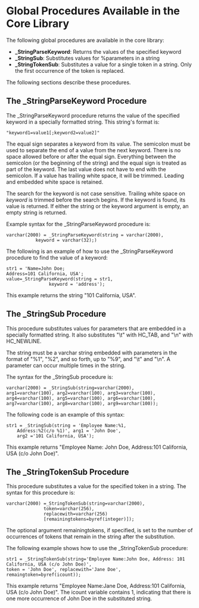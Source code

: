 # Global Procedures Available in the Core Library

The following global procedures are available in the core library:

- **_StringParseKeyword**: Returns the values of the specified keyword
- **_StringSub**: Substitutes values for %parameters in a string
- **_StringTokenSub**: Substitutes a value for a single token in a string. Only the first occurrence of the token is replaced.

The following sections describe these procedures.

## The _StringParseKeyword Procedure

The _StringParseKeyword procedure returns the value of the specified keyword in a specially formatted string. This string's format is:

```
"keyword1=value1[;keyword2=value2]"
```

The equal sign separates a keyword from its value. The semicolon must be used to separate the end of a value from the next keyword. There is no space allowed before or after the equal sign. Everything between the semicolon (or the beginning of the string) and the equal sign is treated as part of the keyword. The last value does not have to end with the semicolon. If a value has trailing white space, it will be trimmed. Leading and embedded white space is retained.

The search for the keyword is not case sensitive. Trailing white space on *keyword* is trimmed before the search begins. If the keyword is found, its value is returned. If either the string or the keyword argument is empty, an empty string is returned.

Example syntax for the _StringParseKeyword procedure is:

```
varchar(2000) = _StringParseKeyword(string = varchar(2000), 
           keyword = varchar(32);)
```

The following is an example of how to use the _StringParseKeyword procedure to find the value of a keyword:

```
str1 = 'Name=John Doe;
Address=101 California, USA'; 
value=_StringParseKeyword(string = str1, 
                keyword = 'address');
```

This example returns the string "101 California, USA".

## The _StringSub Procedure

This procedure substitutes values for parameters that are embedded in a specially formatted string. It also substitutes "\t" with HC_TAB, and "\n" with HC_NEWLINE.

The string must be a varchar string embedded with parameters in the format of "%1", "%2", and so forth, up to "%9", and "\t" and "\n". A parameter can occur multiple times in the string.

The syntax for the _StringSub procedure is:

```
varchar(2000) = _StringSub(string=varchar(2000), 
arg1=varchar(100), arg2=varchar(100), arg3=varchar(100), 
arg4=varchar(100), arg5=varchar(100), arg6=varchar(100), 
arg7=varchar(100), arg8=varchar(100), arg9=varchar(100));
```

The following code is an example of this syntax:

```
str1 = _StringSub(string = 'Employee Name:%1, 
    Address:%2(c/o %1)', arg1 = 'John Doe', 
    arg2 ='101 California, USA');
```

This example returns "Employee Name: John Doe, Address:101 California, USA (c/o John Doe)".

## The _StringTokenSub Procedure

This procedure substitutes a value for the specified token in a string. The syntax for this procedure is:

```
varchar(2000) =_StringTokenSub(string=varchar(2000),
              token=varchar(256),
              replacewith=varchar(256)
              [remainingtokens=byref(integer)]);
```

The optional argument remainingtokens, if specified, is set to the number of occurrences of tokens that remain in the string after the substitution.

The following example shows how to use the _StringTokenSub procedure:

```
str1 = _StringTokenSub(string='Employee Name:John Doe, Address: 101 California, USA (c/o John Doe)', 
token = 'John Doe', replacewith='Jane Doe', remaingtoken=byref(icount));
```

This example returns "Employee Name:Jane Doe, Address:101 California, USA (c/o John Doe)". The icount variable contains 1, indicating that there is one more occurrence of John Doe in the substituted string.
